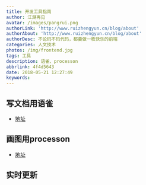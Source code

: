 ```yaml
---
title: 开发工具指南
author: 江湖再见
avatar: /images/pangrui.png
authorLink: 'http://www.ruizhengyun.cn/blog/about'
authorAbout: 'http://www.ruizhengyun.cn/blog/about'
authorDesc: 不论码不码代码，都要做一枚快乐的前端
categories: 人文技术
photos: /img/frontend.jpg
tags: 工具
description: 语雀、processon
abbrlink: 4f4d5643
date: 2018-05-21 12:27:49
keywords:
---
```


## 写文档用语雀
* [地址](https://yuque.com/)

## 画图用processon
* [地址](https://www.processon.com/)

## 实时更新

